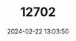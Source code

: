 ---
title: "12702"
category: "Malacomys cansdalei"
draft: false
date: 2024-02-22 13:03:50
languages:
  English: ["Cansdale's Swamp Rat"]
---